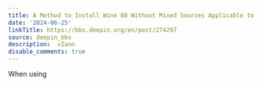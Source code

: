 ```yaml
---
title: A Method to Install Wine 80 Without Mixed Sources Applicable to V23
date: '2024-06-25'
linkTitle: https://bbs.deepin.org/en/post/274297
source: deepin_bbs
description:  vIann 
disable_comments: true
---
```

When using
